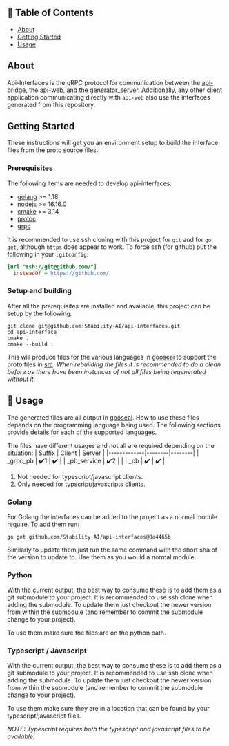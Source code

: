 ## 📝 Table of Contents

- [About](#about)
- [Getting Started](#getting_started)
- [Usage](#usage)

## About <a name = "about"></a>

Api-Interfaces is the gRPC protocol for communication between the 
[api-bridge](https://github.com/Stability-AI/api-bridge), the [api-web](https://github.com/Stability-AI/api-web),
and the [generator_server](https://github.com/Stability-AI/generator_server). Additionally, any 
other client application communicating directly with `api-web` also use the interfaces generated 
from this repository.

## Getting Started <a name = "getting_started"></a>

These instructions will get you an environment setup to build the interface files from the proto source files.

### Prerequisites

The following items are needed to develop api-interfaces:
- [golang](https://go.dev/) >= 1.18
- [nodejs](https://nodejs.org/en/) >= 16.16.0
- [cmake](https://cmake.org/) >= 3.14
- [protoc](https://github.com/protocolbuffers/protobuf#protocol-compiler-installation)
- [grpc](https://grpc.io/)

It is recommended to use ssh cloning with this project for `git` and for `go get`, although `https` 
does appear to work.  To force ssh (for github) put the following in your `.gitconfig`:

```ini
[url "ssh://git@github.com/"]
  insteadOf = https://github.com/
```

### Setup and building

After all the prerequisites are installed and available, this project can be setup by the following:

```shell
git clone git@github.com:Stability-AI/api-interfaces.git
cd api-interface
cmake .
cmake --build .
```

This will produce files for the various languages in [gooseai](./gooseai) to support the proto 
files in [src](./src).  *When rebuilding the files it is recommended to do a clean before as there 
have been instances of not all files being regenerated without it.*

## 🎈 Usage <a name="usage"></a>

The generated files are all output in [gooseai](./gooseai).  How to use these files depends on the 
programming language being used.  The following sections provide details for each of the supported 
languages.

The files have different usages and not all are required depending on the situation:
| Suffix      | Client | Server |
|-------------|--------|--------|
| _grpc_pb    | ✔️1    | ✔️     |
| _pb_service | ✔️2    |        |
| _pb         | ✔️     | ✔️     |


1. Not needed for typescript/javascript clients.
2. Only needed for typscript/javascripts clients.


### Golang

For Golang the interfaces can be added to the project as a normal module require.  To add them run:

```shell
go get github.com/Stability-AI/api-interfaces@0a4465b
```

Similarly to update them just run the same command with the short sha of the version to update to. 
Use them as you would a normal module.

### Python

With the current output, the best way to consume these is to add them as a git submodule to your 
project.  It is recommended to use ssh clone when adding the submodule.  To update them just
checkout the newer version from within the submodule (and remember to commit the submodule change
to your project).

To use them make sure the files are on the python path.


### Typescript / Javascript

With the current output, the best way to consume these is to add them as a git submodule to your 
project.  It is recommended to use ssh clone when adding the submodule.  To update them just
checkout the newer version from within the submodule (and remember to commit the submodule change
to your project).

To use them make sure they are in a location that can be found by your typescript/javascript files.

*NOTE: Typescript requires both the typescript and javascript files to be available.*
